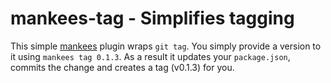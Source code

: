 # mankees-tag - Simplifies tagging

This simple [mankees](https://github.com/bebraw/mankees) plugin wraps `git tag`. You simply provide a version to it using `mankees tag 0.1.3`. As a result it updates your `package.json`, commits the change and creates a tag (v0.1.3) for you.
